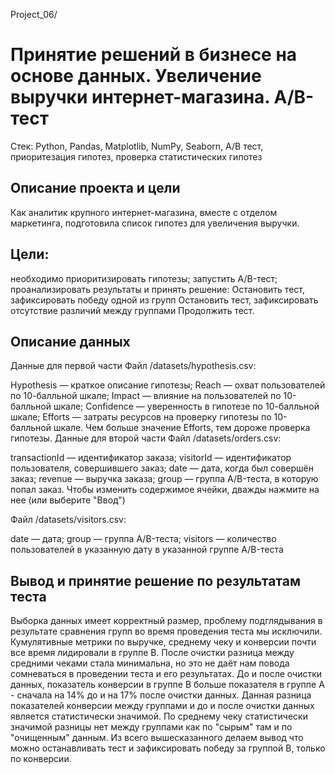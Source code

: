 Project_06/
# Принятие решений в бизнесе на основе данных. Увеличение выручки интернет-магазина. A/B-тест

Стек: Python, Pandas, Matplotlib, NumPy, Seaborn, A/B тест, приоритезация гипотез, проверка статистических гипотез

## Описание проекта и цели
Как аналитик крупного интернет-магазина, вместе с отделом маркетинга, подготовила список гипотез для увеличения выручки.

## Цели:

необходимо приоритизировать гипотезы;
запустить A/B-тест;
проанализировать результаты и принять решение:
Остановить тест, зафиксировать победу одной из групп
Остановить тест, зафиксировать отсутствие различий между группами
Продолжить тест.

## Описание данных
Данные для первой части Файл /datasets/hypothesis.csv:

Hypothesis — краткое описание гипотезы;
Reach — охват пользователей по 10-балльной шкале;
Impact — влияние на пользователей по 10-балльной шкале;
Confidence — уверенность в гипотезе по 10-балльной шкале;
Efforts — затраты ресурсов на проверку гипотезы по 10-балльной шкале. Чем больше значение Efforts, тем дороже проверка гипотезы.
Данные для второй части Файл /datasets/orders.csv:

transactionId — идентификатор заказа;
visitorId — идентификатор пользователя, совершившего заказ;
date — дата, когда был совершён заказ;
revenue — выручка заказа;
group — группа A/B-теста, в которую попал заказ.
Чтобы изменить содержимое ячейки, дважды нажмите на нее (или выберите "Ввод")

Файл /datasets/visitors.csv:

date — дата;
group — группа A/B-теста;
visitors — количество пользователей в указанную дату в указанной группе A/B-теста

## Вывод и принятие решение по результатам теста
Выборка данных имеет корректный размер, проблему подглядывания в результате сравнения групп во время проведения теста мы исключили.
Кумулятивные метрики по выручке, среднему чеку и конверсии почти все время лидировали в группе B.
После очистки разница между средними чеками стала минимальна, но это не даёт нам повода сомневаться в проведении теста и его результатах.
До и после очистки данных, показатель конверсии в группе B больше показателя в группе A - сначала на 14% до и на 17% после очистки данных. Данная разница показателей конверсии между группами и до и после очистки данных является статистически значимой.
По среднему чеку статистически значимой разницы нет между группами как по "сырым" там и по "очищенным" данным.
Из всего вышесказанного делаем вывод что можно останавливать тест и зафиксировать победу за группой В, только по конверсии.
